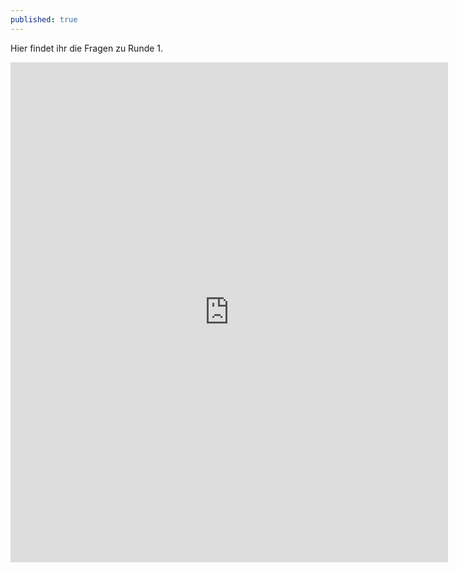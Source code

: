 ```yaml
---
published: true
---
```

Hier findet ihr die Fragen zu Runde 1.

<iframe src="https://docs.google.com/forms/d/e/1FAIpQLSdL5GVVAeuUekqwca9r54BEWgWgy34Fri1cZgIpVAIKeu2slw/viewform?usp=sf_link" width="700" height="800" frameborder="0" marginheight="0" marginwidth="10"></iframe>
